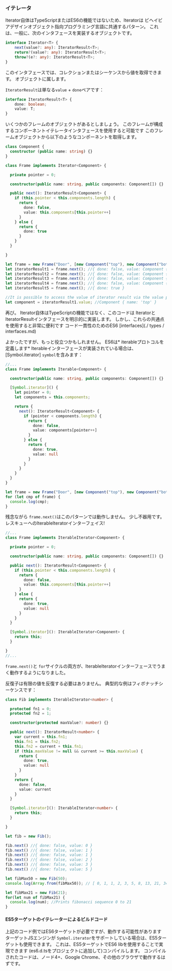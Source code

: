 ### イテレータ

Iterator自体はTypeScriptまたはES6の機能ではないため、Iteratorは
ビヘイビアデザインオブジェクト指向プログラミング言語に共通するパターン。
これは、一般に、次のインタフェースを実装するオブジェクトです。

```ts
interface Iterator<T> {
    next(value?: any): IteratorResult<T>;
    return?(value?: any): IteratorResult<T>;
    throw?(e?: any): IteratorResult<T>;
}
```

このインタフェースでは、コレクションまたはシーケンスから値を取得できます。
オブジェクトに属します。

`IteratorResult`は単なる`value` + `done`ペアです：
```ts
interface IteratorResult<T> {
    done: boolean;
    value: T;
}
```

いくつかのフレームのオブジェクトがあるとしましょう。
このフレームが構成するコンポーネントイテレータインタフェースを使用すると可能です
このフレームオブジェクトから以下のようなコンポーネントを取得します。

```ts
class Component {
  constructor (public name: string) {}
}

class Frame implements Iterator<Component> {

  private pointer = 0;

  constructor(public name: string, public components: Component[]) {}

  public next(): IteratorResult<Component> {
    if (this.pointer < this.components.length) {
      return {
        done: false,
        value: this.components[this.pointer++]
      }
    } else {
      return {
        done: true
      }
    }
  }

}

let frame = new Frame("Door", [new Component("top"), new Component("bottom"), new Component("left"), new Component("right")]);
let iteratorResult1 = frame.next(); //{ done: false, value: Component { name: 'top' } }
let iteratorResult2 = frame.next(); //{ done: false, value: Component { name: 'bottom' } }
let iteratorResult3 = frame.next(); //{ done: false, value: Component { name: 'left' } }
let iteratorResult4 = frame.next(); //{ done: false, value: Component { name: 'right' } }
let iteratorResult5 = frame.next(); //{ done: true }

//It is possible to access the value of iterator result via the value property:
let component = iteratorResult1.value; //Component { name: 'top' }
```
再び。 Iterator自体はTypeScriptの機能ではなく、このコードは
IteratorとIteratorResultインタフェースを明示的に実装します。
しかし、これらの共通点を使用すると非常に便利です
コード一貫性のためのES6 [interfaces](./ types / interfaces.md)

よかったですが、もっと役立つかもしれません。 ES6は* iterableプロトコルを定義します*
Iterableインターフェースが実装されている場合は、[Symbol.iterator] `symbol`を含みます：
```ts
//...
class Frame implements Iterable<Component> {

  constructor(public name: string, public components: Component[]) {}

  [Symbol.iterator]() {
    let pointer = 0;
    let components = this.components;

    return {
      next(): IteratorResult<Component> {
        if (pointer < components.length) {
          return {
            done: false,
            value: components[pointer++]
          }
        } else {
          return {
            done: true,
            value: null
          }
        }
      }
    }
  }
}

let frame = new Frame("Door", [new Component("top"), new Component("bottom"), new Component("left"), new Component("right")]);
for (let cmp of frame) {
  console.log(cmp);
}
```

残念ながら `frame.next()`はこのパターンでは動作しません。
少し不器用です。レスキューへのIterableIteratorインターフェイス!
```ts
//...
class Frame implements IterableIterator<Component> {

  private pointer = 0;

  constructor(public name: string, public components: Component[]) {}

  public next(): IteratorResult<Component> {
    if (this.pointer < this.components.length) {
      return {
        done: false,
        value: this.components[this.pointer++]
      }
    } else {
      return {
        done: true,
        value: null
      }
    }
  }

  [Symbol.iterator](): IterableIterator<Component> {
    return this;
  }

}
//...
```
`frame.next()`と `for`サイクルの両方が、IterableIteratorインターフェースでうまく動作するようになりました。

反復子は有限の値を反復する必要はありません。
典型的な例はフィボナッチシーケンスです：
```ts
class Fib implements IterableIterator<number> {

  protected fn1 = 0;
  protected fn2 = 1;

  constructor(protected maxValue?: number) {}

  public next(): IteratorResult<number> {
    var current = this.fn1;
    this.fn1 = this.fn2;
    this.fn2 = current + this.fn1;
    if (this.maxValue != null && current >= this.maxValue) {
      return {
        done: true,
        value: null
      } 
    } 
    return {
      done: false,
      value: current
    }
  }

  [Symbol.iterator](): IterableIterator<number> {
    return this;
  }

}

let fib = new Fib();

fib.next() //{ done: false, value: 0 }
fib.next() //{ done: false, value: 1 }
fib.next() //{ done: false, value: 1 }
fib.next() //{ done: false, value: 2 }
fib.next() //{ done: false, value: 3 }
fib.next() //{ done: false, value: 5 }

let fibMax50 = new Fib(50);
console.log(Array.from(fibMax50)); // [ 0, 1, 1, 2, 3, 5, 8, 13, 21, 34 ]

let fibMax21 = new Fib(21);
for(let num of fibMax21) {
  console.log(num); //Prints fibonacci sequence 0 to 21
}
```

#### ES5ターゲットのイテレーターによるビルドコード
上記のコード例ではES6ターゲットが必要ですが、動作する可能性があります
ターゲットJSエンジンが `Symbol.iterator`をサポートしている場合は、ES5ターゲットも使用できます。
これは、ES5ターゲットでES6 libを使用することで実現できます
(es6.d.tsをプロジェクトに追加して)コンパイルします。
コンパイルされたコードは、ノード4+、Google Chrome、その他のブラウザで動作するはずです。
